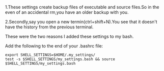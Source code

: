 1.These settings create backup files of executable and source files.So in the even of an accidental rm,you have an older backup with you.

2.Secondly,say you open a new termin(ctrl+shift+N).You see that it doesn't have the history from the previous terminal.

These were the two reasons I added these settings to my bash.

Add the following to the end of your .bashrc file:

	export SHELL_SETTINGS=$HOME/.my_settings/
	test -s $SHELL_SETTINGS/my_settings.bash && source $SHELL_SETTINGS/my_settings.bash

